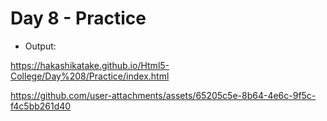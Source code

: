# Day 8 - Practice

- Output:

https://hakashikatake.github.io/Html5-College/Day%208/Practice/index.html


https://github.com/user-attachments/assets/65205c5e-8b64-4e6c-9f5c-f4c5bb261d40

